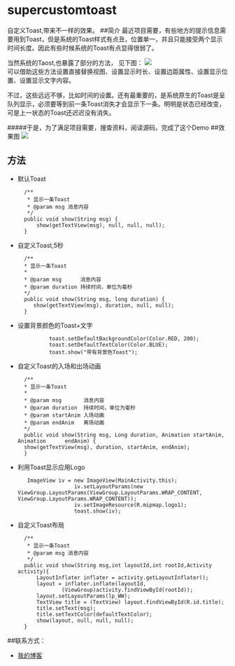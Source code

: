 # supercustomtoast
自定义Toast,带来不一样的效果。
##简介
最近项目需要，有些地方的提示信息需要用到Toast，但是系统的Toast样式有点丑，位置单一，并且只能接受两个显示时间长度。因此有些时候系统的Toast有点显得很弱了。   

当然系统的Taost,也暴露了部分的方法，
 见下图：
![](http://ww2.sinaimg.cn/large/74311666jw1exr0g3jhygj20ey08uab1.jpg)   
可以借助这些方法设置直接替换视图、设置显示时长、设置边距属性、设置显示位置、设置显示文字内容。  

不过，这些远远不够，比如时间的设置。还有最重要的，是系统原生的Toast是呈队列显示，必须要等到前一条Toast消失才会显示下一条。明明是状态已经改变，可是上一状态的Toast还迟迟没有消失。  

#####于是，为了满足项目需要，搜查资料，阅读源码，完成了这个Demo 
##效果图
![](http://ww3.sinaimg.cn/large/74311666jw1exr0cd245sg20dc0nqtr1.gif)





## 方法
* 默认Toast 

	    /**
	     * 显示一条Toast
	     * @param msg 消息内容
	     */
	    public void show(String msg) {
	        show(getTextView(msg), null, null, null);
	    }
* 自定义Toast,5秒  
        	  
        /**
        * 显示一条Toast
        *
        * @param msg      消息内容
        * @param duration 持续时间，单位为毫秒
        */
        public void show(String msg, long duration) {
           show(getTextView(msg), duration, null, null);
        }
* 设置背景颜色的Toast+文字

                toast.setDefaultBackgroundColor(Color.RED, 200);
                toast.setDefaultTextColor(Color.BLUE);
                toast.show("带有背景色Toast");	   
* 自定义Toast的入场和出场动画


        /**
        * 显示一条Toast
        *
        * @param msg       消息内容
        * @param duration  持续时间，单位为毫秒
        * @param startAnim 入场动画
        * @param endAnim   离场动画
        */
        public void show(String msg, Long duration, Animation startAnim, Animation      endAnim) {
        show(getTextView(msg), duration, startAnim, endAnim);
        }

* 利用Toast显示应用Logo
	
		 ImageView iv = new ImageView(MainActivity.this);
		                iv.setLayoutParams(new ViewGroup.LayoutParams(ViewGroup.LayoutParams.WRAP_CONTENT, ViewGroup.LayoutParams.WRAP_CONTENT));
		                iv.setImageResource(R.mipmap.logo1);
		                toast.show(iv);
	 
* 自定义Toast布局
 
	    /**
	     * 显示一条Toast
	     * @param msg 消息内容
	     */
	    public void show(String msg,int layoutId,int rootId,Activity activity){
	        LayoutInflater inflater = activity.getLayoutInflater();
	        layout = inflater.inflate(layoutId,
	                (ViewGroup)activity.findViewById(rootId));
	        layout.setLayoutParams(lp_WW);
	        TextView title = (TextView) layout.findViewById(R.id.title);
	        title.setText(msg);
	        title.setTextColor(defaultTextColor);
	        show(layout, null, null, null);
	    }


##联系方式：
* [我的博客](https://www.jianshu.com/u/bc7fdfcf19c8)
